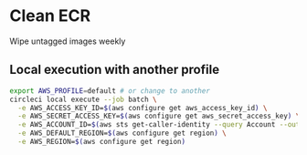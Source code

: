 # Clean ECR

Wipe untagged images weekly

## Local execution with another profile

```bash
export AWS_PROFILE=default # or change to another
circleci local execute --job batch \
  -e AWS_ACCESS_KEY_ID=$(aws configure get aws_access_key_id) \
  -e AWS_SECRET_ACCESS_KEY=$(aws configure get aws_secret_access_key) \
  -e AWS_ACCOUNT_ID=$(aws sts get-caller-identity --query Account --output text) \
  -e AWS_DEFAULT_REGION=$(aws configure get region) \
  -e AWS_REGION=$(aws configure get region)
```
